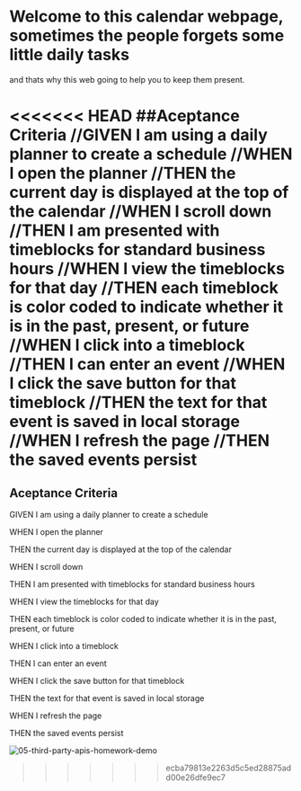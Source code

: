 # Welcome  to this calendar webpage, sometimes the people forgets some little daily tasks 
and thats why this web going to help you to keep them present.

<<<<<<< HEAD
##Aceptance Criteria
//GIVEN I am using a daily planner to create a schedule
//WHEN I open the planner
//THEN the current day is displayed at the top of the calendar
//WHEN I scroll down
//THEN I am presented with timeblocks for standard business hours
//WHEN I view the timeblocks for that day
//THEN each timeblock is color coded to indicate whether it is in the past, present, or future
//WHEN I click into a timeblock
//THEN I can enter an event
//WHEN I click the save button for that timeblock
//THEN the text for that event is saved in local storage
//WHEN I refresh the page
//THEN the saved events persist
=======
## Aceptance Criteria
GIVEN I am using a daily planner to create a schedule

WHEN I open the planner

THEN the current day is displayed at the top of the calendar

WHEN I scroll down

THEN I am presented with timeblocks for standard business hours

WHEN I view the timeblocks for that day

THEN each timeblock is color coded to indicate whether it is in the past, present, or future

WHEN I click into a timeblock

THEN I can enter an event

WHEN I click the save button for that timeblock

THEN the text for that event is saved in local storage

WHEN I refresh the page

THEN the saved events persist

![05-third-party-apis-homework-demo](https://user-images.githubusercontent.com/99717300/162121159-e86eb0c1-f1b9-4425-9ddd-2293a25e9f9d.gif)

>>>>>>> ecba79813e2263d5c5ed28875add00e26dfe9ec7

